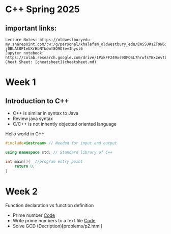 # C++ Spring 2025

## important links:
    Lecture Notes: https://oldwestburyedu-my.sharepoint.com/:w:/g/personal/khalefam_oldwestbury_edu/EWSSURsZT9NGiYqhXCi_-j0BLAt0PIeUXrHbNTbdwf8Q9Q?e=Ihysl6
    Jupyter notebook: https://colab.research.google.com/drive/1PxkFF249xs9OPQSL7hrwfsYBxzevtbxg
    Cheat Sheet: [cheatsheet](cheatsheet.md)


# Week 1

## Introduction to C++
- C++ is similar in syntax to Java
- Review java syntax
- C/C++ is not inhently objected oriented language


Hello world in C++

```c++
#include<iostream> // Needed for input and output

using namespace std; // Standard library of C++

int main(){  //program entry point
    return 0;
}
```
    
# Week 2  

Function declaration vs function definition

-    Prime number [Code](codesnippets/prime.cpp)
-   Write prime numbers to a text file [Code](codesnippets/textfile.cpp)
- Solve GCD (Decription)[problems/p2.html]

